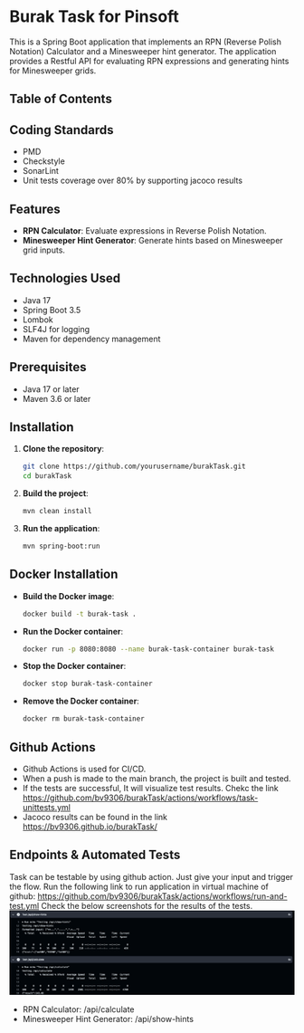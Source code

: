 # Burak Task for Pinsoft

This is a Spring Boot application that implements an RPN (Reverse Polish Notation) Calculator and a Minesweeper hint
generator. The application provides a Restful API for evaluating RPN expressions and generating hints for Minesweeper
grids.

## Table of Contents

## Coding Standards
- PMD
- Checkstyle
- SonarLint
- Unit tests coverage over 80% by supporting jacoco results

## Features

- **RPN Calculator**: Evaluate expressions in Reverse Polish Notation.
- **Minesweeper Hint Generator**: Generate hints based on Minesweeper grid inputs.

## Technologies Used

- Java 17
- Spring Boot 3.5
- Lombok
- SLF4J for logging
- Maven for dependency management

## Prerequisites

- Java 17 or later
- Maven 3.6 or later

## Installation

1. **Clone the repository**:

   ```bash
   git clone https://github.com/yourusername/burakTask.git
   cd burakTask
    ```
2. **Build the project**:
    ```bash
    mvn clean install

3. **Run the application**:

   ```bash
   mvn spring-boot:run
   ```

## Docker Installation

- **Build the Docker image**:
    ```bash
    docker build -t burak-task .
    ```
- **Run the Docker container**:
    ```bash
  docker run -p 8080:8080 --name burak-task-container burak-task
    ```
- **Stop the Docker container**:
    ```bash
  docker stop burak-task-container
    ```
- **Remove the Docker container**:
    ```bash
  docker rm burak-task-container
    ```

## Github Actions
- Github Actions is used for CI/CD. 
- When a push is made to the main branch, the project is built and tested.
- If the tests are successful, It will visualize test results. Chekc the link https://github.com/bv9306/burakTask/actions/workflows/task-unittests.yml
- Jacoco results can be found in the link https://bv9306.github.io/burakTask/

## Endpoints & Automated Tests
Task can be testable by using github action. Just give your input and trigger the flow.
Run the following link to run application in virtual machine of github:
https://github.com/bv9306/burakTask/actions/workflows/run-and-test.yml
Check the below screenshots for the results of the tests.
![img.png](img.png)
- RPN Calculator: /api/calculate
- Minesweeper Hint Generator: /api/show-hints

